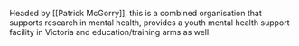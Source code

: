 Headed by [[Patrick McGorry]], this is a combined organisation that supports research in mental health, provides a youth mental health support facility in Victoria and education/training arms as well.